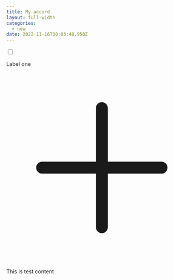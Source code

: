```yaml
---
title: My accord
layout: full-width
categories:
  - new
date: 2022-11-16T00:03:48.950Z
---
```

<head>

<meta charset="UTF-8">

<meta name="viewport" content="width=device-width, initial-scale=1.0">

<meta http-equiv="X-UA-Compatible" content="ie=edge">

<meta name="viewport" content="width=device-width, initial-scale=1.0">

<link href="https://unpkg.com/tailwindcss@^2/dist/tailwind.min.css"rel="stylesheet"/>

<script src="https://cdn.tailwindcss.com"></script>

<script src="https://ajax.googleapis.com/ajax/libs/jquery/3.3.1/jquery.min.js"></script>

<script src="https://unpkg.com/tailwindcss-jit-cdn"></script>

</head>

<body><div class="shadow-md w-full md:w-2/3 mx-auto mt-4"><div class="overflow-hidden border-t"><label><input class ="absolute opacity-0 peer" type="checkbox" /><p class="p-5 inline-block">Label one</p><svg xmlns="http://www.w3.org/2000/svg" class="h-6 w-6 inline-block float-right mt-5 mr-2 border-2 rounded-full peer-checked:rotate-45 peer-checked:bg-indigo" fill="none" viewBox="0 0 24 24" stroke-width="1.5" stroke="currentColor" class="w-6 h-6"><path stroke-linecap="round" stroke-linejoin="round" d="M12 4.5v15m7.5-7.5h-15" /></svg>

<div class="bg-gray-300 max-h-0 peer-checked:max-h-screen "><p class="p-5">This is test content</p>

</div>

</label>

<!--Tab2-->

<div></div>

<!--Tab3-->

<div></div>

</div>



</body>

</html>